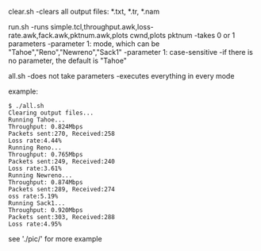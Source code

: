 clear.sh
-clears all output files: \*.txt, \*.tr, \*.nam

run.sh
-runs simple.tcl,throughput.awk,loss-rate.awk,fack.awk,pktnum.awk,plots cwnd,plots pktnum
-takes 0 or 1 parameters
-parameter 1: mode, which can be "Tahoe","Reno","Newreno","Sack1"
-parameter 1: case-sensitive
-if there is no parameter, the default is "Tahoe"

all.sh
-does not take parameters
-executes everything in every mode

example:
```
$ ./all.sh
Clearing output files...
Running Tahoe...
Throughput: 0.824Mbps
Packets sent:270, Received:258
Loss rate:4.44%
Running Reno...
Throughput: 0.765Mbps
Packets sent:249, Received:240
Loss rate:3.61%
Running Newreno...
Throughput: 0.874Mbps
Packets sent:289, Received:274
oss rate:5.19%
Running Sack1...
Throughput: 0.920Mbps
Packets sent:303, Received:288
Loss rate:4.95%
```

see './pic/' for more example
